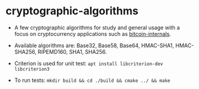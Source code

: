 # cryptographic-algorithms

* A few cryptographic algorithms for study and general usage with a focus on cryptocurrency applications such as [bitcoin-internals](https://github.com/alex-lt-kong/bitcoin-internals).

* Available algorithms are: Base32, Base58, Base64, HMAC-SHA1, HMAC-SHA256, RIPEMD160, SHA1, SHA256.

* Criterion is used for unit test: `apt install libcriterion-dev libcriterion3`

* To run tests: `mkdir build && cd ./build && cmake ../ && make`

